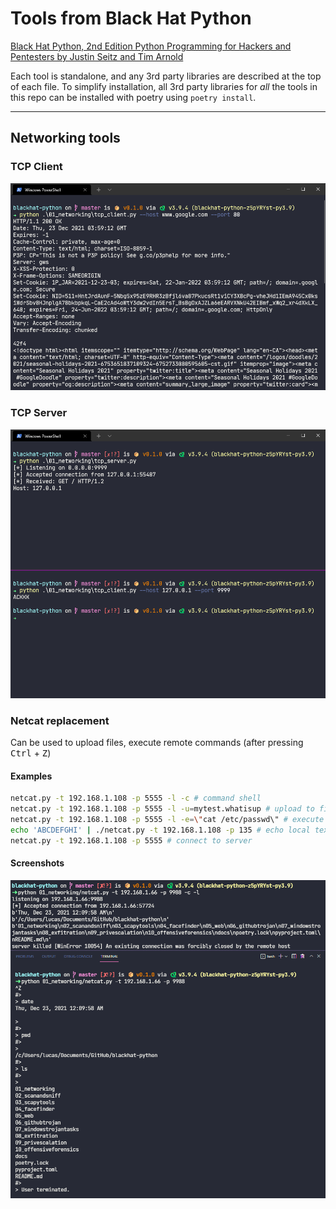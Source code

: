 # Tools from Black Hat Python

[Black Hat Python, 2nd Edition
Python Programming for Hackers and Pentesters
by Justin Seitz and Tim Arnold](https://nostarch.com/black-hat-python2E)

Each tool is standalone, and any 3rd party libraries are described at the top of each file. To simplify installation, all 3rd party libraries for _all_ the tools in this repo can be installed with poetry using `poetry install`.

---
## Networking tools

### TCP Client
![TCP Client](docs/img/tcp_client.png)

### TCP Server
![TCP Client/Server](docs/img/tcp_server.png)

### Netcat replacement

Can be used to upload files, execute remote commands (after pressing <kbd>Ctrl</kbd> + <kbd>Z</kbd>)

#### Examples

```bash
netcat.py -t 192.168.1.108 -p 5555 -l -c # command shell
netcat.py -t 192.168.1.108 -p 5555 -l -u=mytest.whatisup # upload to file
netcat.py -t 192.168.1.108 -p 5555 -l -e=\"cat /etc/passwd\" # execute command
echo 'ABCDEFGHI' | ./netcat.py -t 192.168.1.108 -p 135 # echo local text to server port 135
netcat.py -t 192.168.1.108 -p 5555 # connect to server
```

#### Screenshots

![Netcat](docs/img/netcat.png)